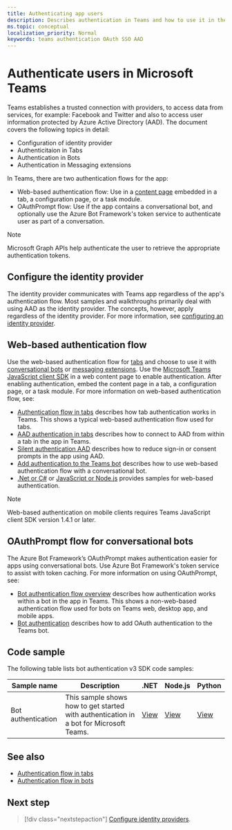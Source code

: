 ```yaml
---
title: Authenticating app users
description: Describes authentication in Teams and how to use it in the apps
ms.topic: conceptual
localization_priority: Normal
keywords: teams authentication OAuth SSO AAD
---
```

# Authenticate users in Microsoft Teams

Teams establishes a trusted connection with providers, to access data from services, for example: Facebook and Twitter and also to access user information protected by Azure Active Directory (AAD). The document covers the following topics in detail:

* Configuration of identity provider
* Authenticitaion in Tabs
* Authentication in Bots
* Authentication in Messaging extensions

In Teams, there are two authentication flows for the app:
* Web-based authentication flow: Use in a [content page](~/tabs/how-to/create-tab-pages/content-page.md) embedded in a tab, a configuration page, or a task module. 
* OAuthPrompt flow: Use if the app contains a conversational bot, and optionally use the Azure Bot Framework's token service to authenticate user as part of a conversation.
 > [!NOTE]
 > Microsoft Graph APIs help authenticate the user to retrieve the appropriate authentication tokens.

## Configure the identity provider

The identity provider communicates with Teams app regardless of the app's authentication flow. Most samples and walkthroughs primarily deal with using AAD as the identity provider. The concepts, however, apply regardless of the identity provider.
For more information, see [configuring an identity provider](~/concepts/authentication/configure-identity-provider.md).

## Web-based authentication flow

Use the web-based authentication flow for [tabs](~/tabs/what-are-tabs.md) and choose to use it with [conversational bots](~/bots/what-are-bots.md) or [messaging extensions](~/messaging-extensions/what-are-messaging-extensions.md). Use the [Microsoft Teams JavaScript client SDK](/javascript/api/overview/msteams-client) in a web content page to enable authentication. After enabling authentication, embed the content page in a tab, a configuration page, or a task module. For more information on web-based authentication flow, see:

* [Authentication flow in tabs](~/tabs/how-to/authentication/auth-flow-tab.md) describes how tab authentication works in Teams. This shows a typical web-based authentication flow used for tabs.
* [AAD authentication in tabs](~/tabs/how-to/authentication/auth-tab-AAD.md) describes how to connect to AAD from within a tab in the app in Teams.
* [Silent authentication AAD](~/tabs/how-to/authentication/auth-silent-AAD.md) describes how to reduce sign-in or consent prompts in the app using AAD.
* [Add authentication to the Teams bot](~/bots/how-to/authentication/add-authentication.md) describes how to use web-based authentication flow with a conversational bot.
* [.Net or C#](https://github.com/OfficeDev/microsoft-teams-sample-complete-csharp) or [JavaScript or Node.js](https://github.com/OfficeDev/microsoft-teams-sample-complete-node) provides samples for web-based authentication.

> [!NOTE]
> Web-based authentication on mobile clients requires Teams JavaScript client SDK version 1.4.1 or later.

## OAuthPrompt flow for conversational bots

The Azure Bot Framework’s OAuthPrompt makes authentication easier for apps using conversational bots. Use Azure Bot Framework's token service to assist with token caching.
For more information on using OAuthPrompt, see:
* [Bot authentication flow overview](~/bots/how-to/authentication/auth-flow-bot.md) describes how authentication works within a bot in the app in Teams. This shows a non-web-based authentication flow used for bots on Teams web, desktop app, and mobile apps.
* [Bot authentication](~/bots/how-to/authentication/add-authentication.md) describes how to add OAuth authentication to the Teams bot.

## Code sample

The following table lists bot authentication v3 SDK code samples:

| **Sample name** | **Description** | **.NET** | **Node.js** | **Python** |
|---------------|------------|------------|-------------|---------------|
| Bot authentication | This sample shows how to get started with authentication in a bot for Microsoft Teams. | [View](https://github.com/microsoft/BotBuilder-Samples/tree/master/samples/csharp_dotnetcore/46.teams-auth) | [View](https://github.com/microsoft/BotBuilder-Samples/tree/master/samples/javascript_nodejs/46.teams-auth) | [View](https://github.com/microsoft/BotBuilder-Samples/tree/main/samples/python/46.teams-auth) |

## See also

* [Authentication flow in tabs](~/tabs/how-to/authentication/auth-flow-tab.md)
* [Authentication flow in bots](~/bots/how-to/authentication/auth-flow-bot.md)

## Next step

> [!div class="nextstepaction"]
> [Configure identity providers](~/concepts/authentication/configure-identity-provider.md).

